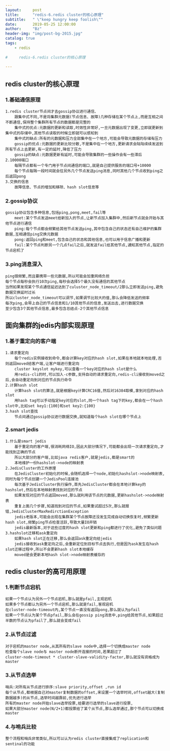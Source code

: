 ```yaml
---
layout:     post
title:      "redis-6.redis cluster的核心原理"
subtitle:   " \"keep hungry keep foolish\""
date:       2019-05-25 12:00:00
author:     "Bz"
header-img: "img/post-bg-2015.jpg"
catalog: true
tags:
    - redis
    
#     redis-6.redis cluster的核心原理
    
---
```

## redis cluster的核心原理
### 1.基础通信原理
	1.redis cluster节点间才去gossip协议进行通信、
		跟集中式不同,不是将集群元数据(节点信息、故障)几种存储在某个节点上,而是互相之间不断通信,保持整个集群所有节点的数据都是完整的
		集中式的优点:元数据的更新和读取,时效性非常好,一旦元数据出现了变更,立即就更新到集中式的存储中,其他节点读取的时候立即就可以感知到
		集中式的缺点:所有的元数据和压力全部集中在一个地方,可能会导致元数据的存储有压力
		gossip的优点:元数据的更新比较分散,不是集中在一个地方,更新请求会陆陆续续发送到所有节点上去更新,有一定的延时,降低了压力
		gossip的缺点:元数据更新有延时,可能会导致集群的一些操作会有一些滞后
	2.10000端口
		每隔节点都有一个专门用于节点间通信的端口,就是自己提供服务的端口号+10000
		每个节点每隔一段时间就会往另外几个节点发送ping消息,同时其他几个节点收到ping之后返回pong
	3.交换的信息
		故障信息、节点的增加和移除、hash slot信息等
### 2.gossip协议
    gossip协议包含多种信息,包括ping,pong,meet,fail等
		meet:某个节点发送meet给新加入的节点,让新节点加入集群中,然后新节点就会开始与其他节点进行通信
		ping:每个节点都会频繁给其他节点发送ping,其中包含自己的状态还有自己维护的集群数据,互相通信ping交换元数据
		pong:返回ping和meet,包含自己的状态和其他信息,也可以用于信息广播和更新
		fail:某个节点判断另一个几点fail之后,就发送fail给其他节点,通知其他节点,指定的节点宕机了
### 3.ping消息深入
    ping很频繁,而且要携带一些元数据,所以可能会加重网络负担
    每个节点每秒会执行10次ping,每秒会选择5个最久没有通信的其他节点
    当然如果发现某个节点通信延迟达到了culuster_node_timeout/2那么立即发送ping,避免数据交换延时过长
    所以cluster_node_timeout可以调节,如果调节比较大的值,那么会降低发送的频率
    每次ping,会带上自己的节点信息和1/10其他节点的信息,发送出去,进行数据交换
    至少包含3个其他节点信息,最多包含总结点-2个其他节点信息

## 面向集群的jedis内部实现原理
### 1.基于重定向的客户端
	1.请求重定向
		每个redis实例接收到命令,都会计算key对应的hash slot,如果在本地就本地处理,否则返回moved给客户端,让客户端进行重定向
		cluster keyslot mykey,可以查看一个key对应的hash slot是什么
		用redis-cli的时,可以加入-c参数,支持自动的请求重定向,redis-cli接收到moved之后,会自动重定向到对应的节点执行命令
	2.计算hash slot
		计算hash slot的算法,就是根据key计算CRC16值,然后对16384取模,拿到对应的hash slot
		用hash tag可以手动指定key对应的slot,同一个hash tag下的key,都会在一个hash slot中,比如set key1:{100}和set key2:{100}
	3.hash slot查找
		节点间通过gossip协议进行数据交换,就知道每个hash slot在哪个节点上
### 2.smart jedis
	1.什么是smart jedis
		基于重定向的客户端,很消耗网络IO,因此大部分情况下,可能都会出现一次请求重定向,才能找到正确的节点
		所以大部分的客户端,比如java redis客户,就是jedis,都是smart的
		本地维护一份hashslot->node的映射表
	2.JedisCluster的工作原理
		在JedisCluster初始化的时候,会随机选择一个node,初始化hashslot->node映射表,同时为每个节点创建一个JedisPool连接池
		每次基于JedisCluster执行操作,首先JedisCluster都会在本地计算key的hashslot,然后在本地映射表找到对应的节点
		如果发现对应的节点返回moved,那么就利用该节点的元数据,更新hashslot->node映射表
		重复上面几个步骤,知道找到对应的节点,如果重试超过5次,那么就报错,JedisClusterMaxRedirctionException
		jedis老版本,可能会出现在集群某个节点故障还没发生完成自动切换恢复时,频繁更新hash slot,频繁ping节点检查活跃,导致大量IO开销
		jedis最新版本,对于这些过度的hash slot更新和ping都进行了优化,避免了类似问题
	3.hashslot迁移和ask重定向
		如果hash slot正在迁移,那么会返回ask重定向给jedis
		jedis接收到ask重定向之后,会重新定位到目标节点去执行,但是因为ask发生在hash slot迁移过程中,所以不会更新hash slot本地缓存
		moved是会更新本地hash slot->node映射表缓存的

## redis cluster的高可用原理
### 1.判断节点宕机
	如果一个节点认为另外一个节点宕机,那么就是pfail,主观宕机
	如果多个节点都认为另外一个节点宕机,那么就是fail,客观宕机
	在cluster-node-timeout内,某个节点一直没有返回pong,那么就认为pfail
	如果一个节点认为某个节点pfail,那么会在gossip ping消息中,ping给其他节点,如果超过半数的节点认为pfail了,那么就会变成fail
### 2.从节点过滤
	对于宕机的master node,从其所有的slave node中,选择一个切换成master node
	检查每个slave node与 master node断开连接的时间,若果超过了
	cluster-node-timeout * cluster-slave-validity-factor,那么就没有资格成为master
### 3.从节点选举
	哨兵:对所有从节点进行排序:slave priority,offset ,run id
	每个从节点,都根据自己对master复制数据的offset,来设置一个选举时间,offset越大(复制数据越多)的从节点,选举时间越靠前,优先进行选举
	所有的master node开始slave选举投票,给要进行选举的slave进行投票,
	如果大部分master node(N/2+1)都投票给了某个从节点,那么选举通过,那个节点可以切换成master
### 4.与哨兵比较	
	整个流程和哨兵非常类似,所以可以认为redis cluster直接集成了replication和sentinal的功能

